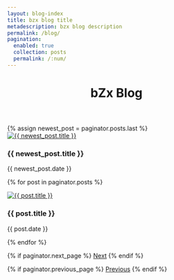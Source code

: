 ```yaml
---
layout: blog-index
title: bzx blog title
metadescription: bzx blog description
permalink: /blog/
pagination:
  enabled: true
  collection: posts
  permalink: /:num/ 
---
```


<header>
<h1>bZx Blog</h1>
</header>
<section class="first-post">
    <article>
    {% assign newest_post = paginator.posts.last %}
        <div class="first-post-image">
            <a href="{{ newest_post.canonical }}">
                <img src="{{ newest_post.cover }}" alt="{{ newest_post.title }}" />
            </a>
            <div class="article-content">
                <h3>{{ newest_post.title }}</h3>
                <p>{{ newest_post.date }}</p>
            </div>
        </div>
    </article>
</section>
<section class="tiles">

{% for post in paginator.posts %}
	<article>
        <div class="post-image">
            <a href="{{ post.canonical }}">
                <img src="{{ post.cover }}" alt="{{ post.title }}" />
            </a>
            <div class="article-content">
                <h3>{{ post.title }}</h3>
                <p>{{ post.date }}</p>
            </div>
        </div>
    </article>
{% endfor %}

</section>

{% if paginator.next_page %}
  <a class="button" href="{{ paginator.next_page_path | prepend: site.baseurl }}">Next</a>
{% endif %}

  {% if paginator.previous_page %}
    <a class="button" href="{{ paginator.previous_page_path | prepend: site.baseurl }}">Previous</a>
  {% endif %}
